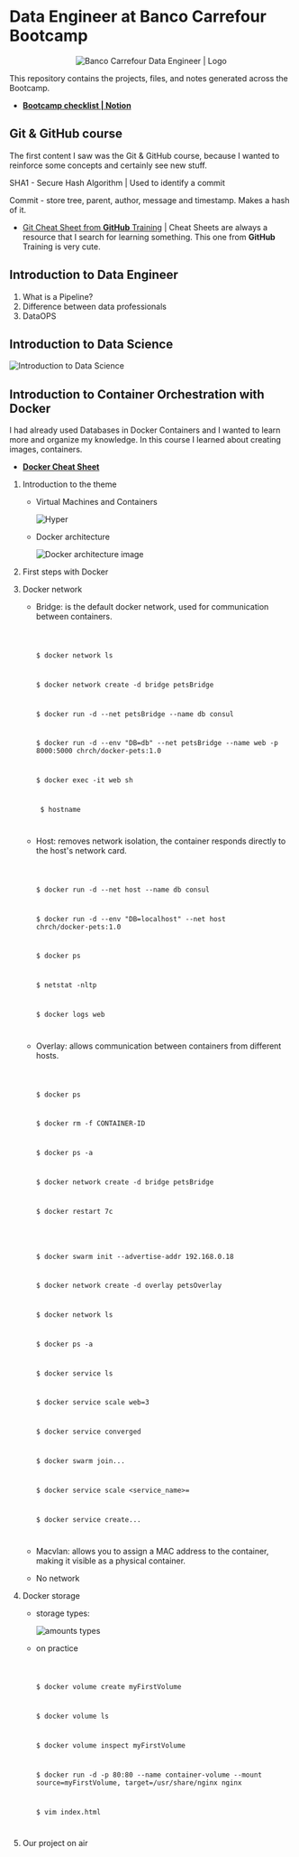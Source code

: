 # Data Engineer at Banco Carrefour Bootcamp

<p align="center">
    <img src="./assets/BC_bootcamp.png" alt="Banco Carrefour Data Engineer | Logo"/>
</p>

This repository contains the projects, files, and notes generated across the Bootcamp.

- **[Bootcamp checklist | Notion](https://www.notion.so/Banco-Carrefour-Data-Enginner-5ee277a06ae848b49073aea98753946d)**



## Git & GitHub course

The first content I saw was the Git & GitHub course, because I wanted to reinforce some concepts and  certainly see new stuff.

SHA1 - Secure Hash Algorithm | Used to identify a commit

Commit - store tree, parent, author, message and timestamp. Makes a hash of it.

- [Git Cheat Sheet from **GitHub** Training](https://training.github.com/downloads/github-git-cheat-sheet.pdf) | Cheat Sheets are always a resource that I search for learning something. This one from **GitHub** Training is very cute.

 

## Introduction to Data Engineer



1. What is a Pipeline?
2. Difference between data professionals 
3. DataOPS

## Introduction to Data Science

![Introduction to Data Science](./assets/mindmap-dsbd.png)



## Introduction to Container Orchestration with Docker

<span>I had already used Databases in Docker Containers and I wanted to learn more and organize my knowledge. In this course I learned about creating images, containers.</span>

- [**Docker Cheat Sheet**](https://www.docker.com/sites/default/files/d8/2019-09/docker-cheat-sheet.pdf)

1. Introduction to the theme

   - Virtual Machines and Containers

     ![Hyper](./assets/Hypervisor-based-vs-Container-based-Virtualization.png)

   

   

   - Docker architecture

     ![Docker architecture image](./assets/docker-architecture.png)

2. First steps with Docker

3. Docker network

   - Bridge: is the default docker network, used for communication between containers.

     <code>

     $ docker network ls

     $ docker network create -d bridge petsBridge

     $ docker run -d --net petsBridge --name db consul

     $ docker run -d --env "DB=db" --net petsBridge --name web -p 8000:5000 chrch/docker-pets:1.0

     $ docker exec -it web sh

     ​		$ hostname

     </code>

   - Host: removes network isolation, the container responds directly to the host's network card.

     <code>

     $ docker run -d --net host --name db consul

     $ docker run -d --env "DB=localhost" --net host chrch/docker-pets:1.0

     $ docker ps

     $ netstat -nltp

     $ docker logs web

     </code>

   - Overlay: allows communication between containers from different hosts.

     <code>

     $ docker ps

     $ docker rm -f CONTAINER-ID

     $ docker ps -a

     $ docker network create -d bridge petsBridge

     $ docker restart 7c

     <!-- para fazer a comunicação de containers em servidores diferentes, precisamos criar nosso cluster. No nosso caso é um cluster de swarm, mas veremos kubernets tbm. -->

     $ docker swarm init --advertise-addr 192.168.0.18

     $ docker network create -d overlay petsOverlay

     $ docker network ls

     $ docker ps -a

     $ docker service ls

     $ docker service scale web=3

     $ docker service converged

     $ docker swarm join...

     $ docker service scale <service_name>=<int>

     $ docker service create...

     </code>

   - Macvlan: allows you to assign a MAC address to the container, making it visible as a physical container.

   - No network 

     

4. Docker storage

   - storage types:

     ![amounts types](./assets/types-of-mounts.png)

   - on practice

     <code>

     $ docker volume create myFirstVolume

     $ docker volume ls

     $ docker volume inspect myFirstVolume

     $ docker run -d -p 80:80 --name container-volume --mount source=myFirstVolume, target=/usr/share/nginx nginx

     $ vim index.html

     </code>

5. Our project on air

